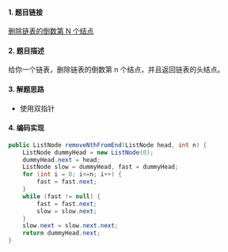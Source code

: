 

#### 1. 题目链接
[删除链表的倒数第 N 个结点](https://leetcode-cn.com/problems/remove-nth-node-from-end-of-list/)

#### 2. 题目描述
给你一个链表，删除链表的倒数第 n 个结点，并且返回链表的头结点。

#### 3. 解题思路

* 使用双指针

#### 4. 编码实现
``` java
public ListNode removeNthFromEnd(ListNode head, int n) {
    ListNode dummyHead = new ListNode(0);
    dummyHead.next = head;
    ListNode slow = dummyHead, fast = dummyHead;
    for (int i = 0; i<=n; i++) {
        fast = fast.next;
    }
    while (fast != null) {
        fast = fast.next;
        slow = slow.next;
    }
    slow.next = slow.next.next;
    return dummyHead.next;
}
```
